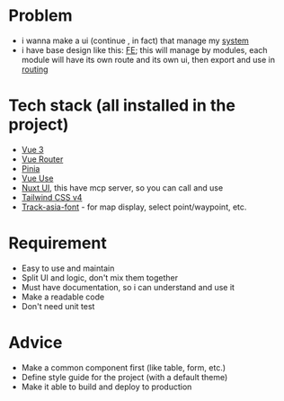 # Problem
- i wanna make a ui (continue , in fact) that manage my [system](/BE/api-gateway/.docs/route/README.md)
- i have base design like this: [FE](/ManagementSystem); this will manage by modules, each module will have its own route and its own ui, then export and use in [routing](/ManagementSystem/src/router/index.ts)

# Tech stack (all installed in the project)
- [Vue 3](https://vuejs.org/)
- [Vue Router](https://router.vuejs.org/)
- [Pinia](https://pinia.vuejs.org/)
- [Vue Use](https://vueuse.org/)
- [Nuxt UI](https://ui.nuxt.com/docs/getting-started), this have mcp server, so you can call and use
- [Tailwind CSS v4](https://tailwindcss.com/)
- [Track-asia-font](https://www.track-asia.com) - for map display, select point/waypoint, etc.

# Requirement
- Easy to use and maintain
- Split UI and logic, don't mix them together
- Must have documentation, so i can understand and use it
- Make a readable code
- Don't need unit test

# Advice
- Make a common component first (like table, form, etc.)
- Define style guide for the project (with a default theme)
- Make it able to build and deploy to production
